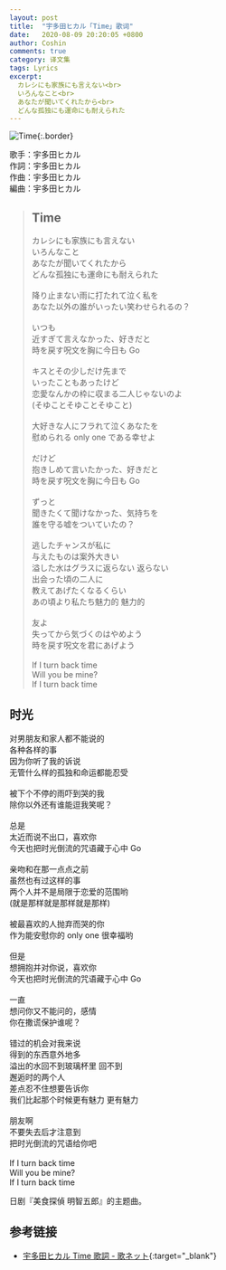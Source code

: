 ```yaml
---
layout: post
title:  "宇多田ヒカル「Time」歌词"
date:   2020-08-09 20:20:05 +0800
author: Coshin
comments: true
category: 译文集
tags: Lyrics
excerpt:
  カレシにも家族にも言えない<br>
  いろんなこと<br>
  あなたが聞いてくれたから<br>
  どんな孤独にも運命にも耐えられた
---
```

![Time](https://is5-ssl.mzstatic.com/image/thumb/Music123/v4/9c/9f/23/9c9f234b-f732-9efe-383e-9d6f01494891/source/600x600bb.jpg){:.border}

歌手：宇多田ヒカル<br>
作詞：宇多田ヒカル<br>
作曲：宇多田ヒカル<br>
編曲：宇多田ヒカル

<blockquote class="original">
  <h2>Time</h2>
  <p>
    カレシにも家族にも言えない<br>
    いろんなこと<br>
    あなたが聞いてくれたから<br>
    どんな孤独にも運命にも耐えられた<br>
    <br>
    降り止まない雨に打たれて泣く私を<br>
    あなた以外の誰がいったい笑わせられるの？<br>
    <br>
    いつも<br>
    近すぎて言えなかった、好きだと<br>
    時を戻す呪文を胸に今日も Go<br>
    <br>
    キスとその少しだけ先まで<br>
    いったこともあったけど<br>
    恋愛なんかの枠に収まる二人じゃないのよ<br>
    (そゆことそゆことそゆこと)<br>
    <br>
    大好きな人にフラれて泣くあなたを<br>
    慰められる only one である幸せよ<br>
    <br>
    だけど<br>
    抱きしめて言いたかった、好きだと<br>
    時を戻す呪文を胸に今日も Go<br>
    <br>
    ずっと<br>
    聞きたくて聞けなかった、気持ちを<br>
    誰を守る嘘をついていたの？<br>
    <br>
    逃したチャンスが私に<br>
    与えたものは案外大きい<br>
    溢した水はグラスに返らない 返らない<br>
    出会った頃の二人に<br>
    教えてあげたくなるくらい<br>
    あの頃より私たち魅力的 魅力的<br>
    <br>
    友よ<br>
    失ってから気づくのはやめよう<br>
    時を戻す呪文を君にあげよう<br>
    <br>
    If I turn back time<br>
    Will you be mine?<br>
    If I turn back time
  </p>
</blockquote>

<div class="translation">
  <h2>时光</h2>
  <p>
    对男朋友和家人都不能说的<br>
    各种各样的事<br>
    因为你听了我的诉说<br>
    无管什么样的孤独和命运都能忍受<br>
    <br>
    被下个不停的雨吓到哭的我<br>
    除你以外还有谁能逗我笑呢？<br>
    <br>
    总是<br>
    太近而说不出口，喜欢你<br>
    今天也把时光倒流的咒语藏于心中 Go<br>
    <br>
    亲吻和在那一点点之前<br>
    虽然也有过这样的事<br>
    两个人并不是局限于恋爱的范围哟<br>
    (就是那样就是那样就是那样)<br>
    <br>
    被最喜欢的人抛弃而哭的你<br>
    作为能安慰你的 only one 很幸福哟<br>
    <br>
    但是<br>
    想拥抱并对你说，喜欢你<br>
    今天也把时光倒流的咒语藏于心中 Go<br>
    <br>
    一直<br>
    想问你又不能问的，感情<br>
    你在撒谎保护谁呢？<br>
    <br>
    错过的机会对我来说<br>
    得到的东西意外地多<br>
    溢出的水回不到玻璃杯里 回不到<br>
    邂逅时的两个人<br>
    差点忍不住想要告诉你<br>
    我们比起那个时候更有魅力 更有魅力<br>
    <br>
    朋友啊<br>
    不要失去后才注意到<br>
    把时光倒流的咒语给你吧<br>
    <br>
    If I turn back time<br>
    Will you be mine?<br>
    If I turn back time
  </p>
</div>

日剧『美食探偵 明智五郎』的主题曲。

## 参考链接

* [宇多田ヒカル Time 歌詞 - 歌ネット](https://www.uta-net.com/song/285115/){:target="_blank"}
